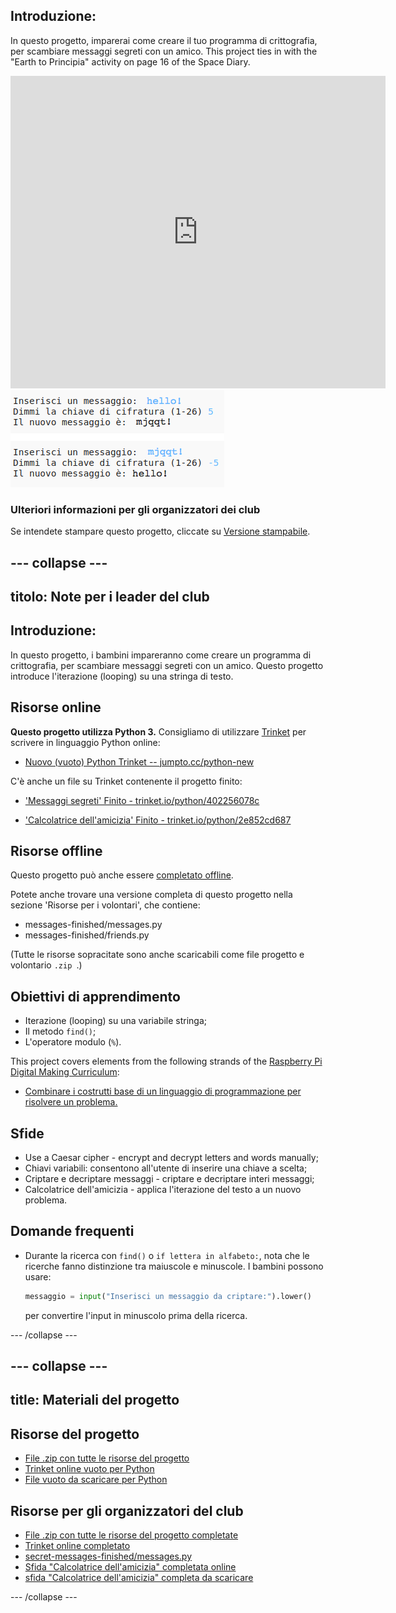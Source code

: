 ## Introduzione:

In questo progetto, imparerai come creare il tuo programma di crittografia, per scambiare messaggi segreti con un amico. This project ties in with the "Earth to Principia" activity on page 16 of the Space Diary.

<div class="trinket">
  <iframe src="https://trinket.io/embed/python/402256078c?outputOnly=true&start=result" width="600" height="500" frameborder="0" marginwidth="0" marginheight="0" allowfullscreen>
  </iframe>
  <img src="images/messages-finished.png">
</div>

### Ulteriori informazioni per gli organizzatori dei club

Se intendete stampare questo progetto, cliccate su [Versione stampabile](https://projects.raspberrypi.org/en/projects/secret-messages/print).

## \--- collapse \---

## titolo: Note per i leader del club

## Introduzione:

In questo progetto, i bambini impareranno come creare un programma di crittografia, per scambiare messaggi segreti con un amico. Questo progetto introduce l'iterazione (looping) su una stringa di testo.

## Risorse online

**Questo progetto utilizza Python 3.** Consigliamo di utilizzare [Trinket](https://trinket.io/) per scrivere in linguaggio Python online:

* [Nuovo (vuoto) Python Trinket -- jumpto.cc/python-new](http://jumpto.cc/python-new)

C'è anche un file su Trinket contenente il progetto finito:

* ['Messaggi segreti' Finito - trinket.io/python/402256078c](https://trinket.io/python/402256078c)

* ['Calcolatrice dell'amicizia' Finito - trinket.io/python/2e852cd687](https://trinket.io/python/2e852cd687)

## Risorse offline

Questo progetto può anche essere [completato offline](https://www.codeclubprojects.org/en-GB/resources/python-working-offline/).

Potete anche trovare una versione completa di questo progetto nella sezione 'Risorse per i volontari', che contiene:

* messages-finished/messages.py
* messages-finished/friends.py

(Tutte le risorse sopracitate sono anche scaricabili come file progetto e volontario `.zip `.)

## Obiettivi di apprendimento

* Iterazione (looping) su una variabile stringa;
* Il metodo `find()`;
* L'operatore modulo (`%`).

This project covers elements from the following strands of the [Raspberry Pi Digital Making Curriculum](https://rpf.io/curriculum):

* [Combinare i costrutti base di un linguaggio di programmazione per risolvere un problema.](https://www.raspberrypi.org/curriculum/programming/builder)

## Sfide

* Use a Caesar cipher - encrypt and decrypt letters and words manually;
* Chiavi variabili: consentono all'utente di inserire una chiave a scelta;
* Criptare e decriptare messaggi - criptare e decriptare interi messaggi;
* Calcolatrice dell'amicizia - applica l'iterazione del testo a un nuovo problema.

## Domande frequenti

* Durante la ricerca con `find()` o `if lettera in alfabeto:`, nota che le ricerche fanno distinzione tra maiuscole e minuscole. I bambini possono usare:
    
    ```python
    messaggio = input("Inserisci un messaggio da criptare:").lower()
    ```
    
    per convertire l'input in minuscolo prima della ricerca.

\--- /collapse \---

## \--- collapse \---

## title: Materiali del progetto

## Risorse del progetto

* [File .zip con tutte le risorse del progetto](resources/secret-messages-project-resources.zip)
* [Trinket online vuoto per Python](http://jumpto.cc/python-new)
* [File vuoto da scaricare per Python](resources/new-new.py)

## Risorse per gli organizzatori del club

* [File .zip con tutte le risorse del progetto completate](resources/secret-messages-volunteer-resources.zip)
* [Trinket online completato](https://trinket.io/python/402256078c)
* [secret-messages-finished/messages.py](resources/secret-messages-finished-messages.py)
* [Sfida "Calcolatrice dell'amicizia" completata online](https://trinket.io/python/2e852cd687)
* [sfida "Calcolatrice dell'amicizia" completa da scaricare](resources/friendship-calculator-finished-friends.py)

\--- /collapse \---